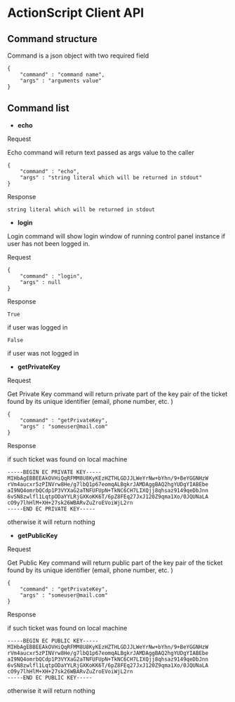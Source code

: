 # ActionScript Client API #

## Command structure ##

Command is a json object with two required field

	{
		"command" : "command name",
		"args" : "arguments value"
	}

## Command list ##

- **echo**

Request

Echo command will return text passed as args value to the caller

	{
		"command" : "echo",
		"args" : "string literal which will be returned in stdout"
	}

Response

	string literal which will be returned in stdout

- **login**

Login command will show login window of running control panel instance if user has not been logged in.

 

Request

	{
		"command" : "login",
		"args" : null
	}

Response

	True 
	
if user was logged in

	False

if user was not logged in

- **getPrivateKey**

Request

Get Private Key command will return private part of the key pair of the ticket found by its unique identifier (email, phone number, etc. )

	{
		"command" : "getPrivateKey",
		"args" : "someuser@mail.com"
	}

Response

if such ticket was found on local machine

	-----BEGIN EC PRIVATE KEY-----
	MIHbAgEBBEEAkOVHiQqRFMM8U8KyKEzHZTHLGDJJLWeYrNw+bYhn/9+BeYGGNHzW
	rVm4aucxr5zPINVrw8He/g7lbQ1p67eomqALBgkrJAMDAggBAQ2hgYUDgYIABEbe
	aI9NQ4omrbQCdp1P3VYXaG2aTNFUFUpN+TkNC6CH7LIXQjj8qhsaz9149qeDbJnn
	6vSN8zwlfl1LqtpODaYYLRjGXKoKK6T/6pZ8FEq27JxJ120Z9qma1Xo/0JQUNaLA
	cO9y7lhHlM+XH+27sk26WBARvZuZroEVoiWjL2rn
	-----END EC PRIVATE KEY-----

otherwise it will return nothing

- **getPublicKey**

Request

Get Public Key command will return public part of the key pair of the ticket found by its unique identifier (email, phone number, etc. )

	{
		"command" : "getPrivateKey",
		"args" : "someuser@mail.com"
	}

Response

if such ticket was found on local machine

	-----BEGIN EC PUBLIC KEY-----
	MIHbAgEBBEEAkOVHiQqRFMM8U8KyKEzHZTHLGDJJLWeYrNw+bYhn/9+BeYGGNHzW
	rVm4aucxr5zPINVrw8He/g7lbQ1p67eomqALBgkrJAMDAggBAQ2hgYUDgYIABEbe
	aI9NQ4omrbQCdp1P3VYXaG2aTNFUFUpN+TkNC6CH7LIXQjj8qhsaz9149qeDbJnn
	6vSN8zwlfl1LqtpODaYYLRjGXKoKK6T/6pZ8FEq27JxJ120Z9qma1Xo/0JQUNaLA
	cO9y7lhHlM+XH+27sk26WBARvZuZroEVoiWjL2rn
	-----END EC PUBLIC KEY-----

otherwise it will return nothing
